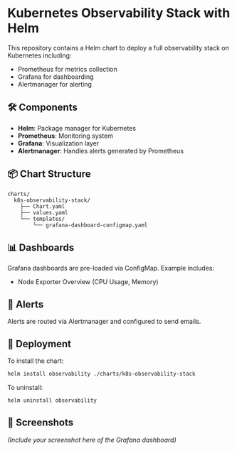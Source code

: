 # Kubernetes Observability Stack with Helm

This repository contains a Helm chart to deploy a full observability stack on Kubernetes including:

- Prometheus for metrics collection
- Grafana for dashboarding
- Alertmanager for alerting

## 🛠️ Components

- **Helm**: Package manager for Kubernetes
- **Prometheus**: Monitoring system
- **Grafana**: Visualization layer
- **Alertmanager**: Handles alerts generated by Prometheus

## 📦 Chart Structure
```
charts/
  k8s-observability-stack/
    ├── Chart.yaml
    ├── values.yaml
    └── templates/
        └── grafana-dashboard-configmap.yaml
```

## 📊 Dashboards
Grafana dashboards are pre-loaded via ConfigMap. Example includes:
- Node Exporter Overview (CPU Usage, Memory)

## 🚨 Alerts
Alerts are routed via Alertmanager and configured to send emails.

## 🚀 Deployment

To install the chart:
```sh
helm install observability ./charts/k8s-observability-stack
```

To uninstall:
```sh
helm uninstall observability
```

## 📸 Screenshots
*(Include your screenshot here of the Grafana dashboard)*
